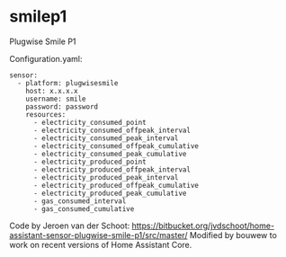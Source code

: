 # smilep1
Plugwise Smile P1

Configuration.yaml:
```
sensor:
  - platform: plugwisesmile
    host: x.x.x.x
    username: smile
    password: password
    resources:
      - electricity_consumed_point
      - electricity_consumed_offpeak_interval
      - electricity_consumed_peak_interval
      - electricity_consumed_offpeak_cumulative
      - electricity_consumed_peak_cumulative
      - electricity_produced_point
      - electricity_produced_offpeak_interval
      - electricity_produced_peak_interval
      - electricity_produced_offpeak_cumulative
      - electricity_produced_peak_cumulative
      - gas_consumed_interval
      - gas_consumed_cumulative
```


Code by Jeroen van der Schoot: https://bitbucket.org/jvdschoot/home-assistant-sensor-plugwise-smile-p1/src/master/
Modified by bouwew to work on recent versions of Home Assistant Core.
